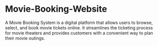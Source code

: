 # Movie-Booking-Website
A Movie Booking System is a digital platform that allows users to browse, select, and book movie tickets online. It streamlines the ticketing process for movie theaters and provides customers with a convenient way to plan their movie outings.
